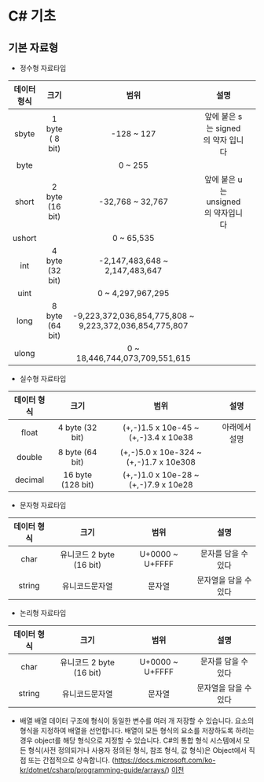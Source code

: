 # C# 기초

## 기본 자료형
- 정수형 자료타입

| 데이터 형식 |       크기      |                          범위                          |                 설명                |   |
|:-----------:|:---------------:|:------------------------------------------------------:|:-----------------------------------:|---|
|    sbyte    | 1 byte ( 8 bit) |                       -128 ~ 127                       |  앞에 붙은 s는 signed의 약자 입니다 |   |
|     byte    |                 |                         0 ~ 255                        |                                     |   |
|    short    | 2 byte (16 bit) |                    -32,768 ~ 32,767                    | 앞에 붙은 u는 unsigned의 약자입니다 |   |
|    ushort   |                 |                       0 ~ 65,535                       |                                     |   |
|     int     | 4 byte (32 bit) |             -2,147,483,648 ~ 2,147,483,647             |                                     |   |
|     uint    |                 |                    0 ~ 4,297,967,295                   |                                     |   |
|     long    | 8 byte (64 bit) | -9,223,372,036,854,775,808 ~ 9,223,372,036,854,775,807 |                                     |   |
|    ulong    |                 |             0 ~ 18,446,744,073,709,551,615             |                                     |   |

- 실수형 자료타입

| 데이터 형식 |        크기       |                   범위                  |      설명     |
|:-----------:|:-----------------:|:---------------------------------------:|:-------------:|
|    float    |  4 byte (32 bit)  |  (+,-)1.5 x 10e-45 ~ (+,-)3.4 x 10e38   | 아래에서 설명 |
|    double   |  8 byte (64 bit)  | (+,-)5.0 x 10e-324 ~ (+,-)1.7 x 10e308  |               |
|   decimal   | 16 byte (128 bit) |  (+,-)1.0 x 10e-28 ~ (+,-)7.9 x 10e28   |               |

- 문자형 자료타입

| 데이터 형식 |           크기           |       범위      |          설명         |
|:-----------:|:------------------------:|:---------------:|:---------------------:|
|     char    | 유니코드 2 byte (16 bit) | U+0000 ~ U+FFFF |  문자를 담을 수 있다  |
|    string   |      유니코드문자열      |      문자열     | 문자열을 담을 수 있다 |

- 논리형 자료타입

| 데이터 형식 |           크기           |       범위      |          설명         |
|:-----------:|:------------------------:|:---------------:|:---------------------:|
|     char    | 유니코드 2 byte (16 bit) | U+0000 ~ U+FFFF |  문자를 담을 수 있다  |
|    string   |      유니코드문자열      |      문자열     | 문자열을 담을 수 있다 |

- 배열
배열 데이터 구조에 형식이 동일한 변수를 여러 개 저장할 수 있습니다. 요소의 형식을 지정하여 배열을 선언합니다. 
배열이 모든 형식의 요소를 저장하도록 하려는 경우 object를 해당 형식으로 지정할 수 있습니다. 
C#의 통합 형식 시스템에서 모든 형식(사전 정의되거나 사용자 정의된 형식, 참조 형식, 값 형식)은 Object에서 직접 또는 간접적으로 상속합니다.
(https://docs.microsoft.com/ko-kr/dotnet/csharp/programming-guide/arrays/)
[이전](https://github.com/1994wjdwodbs/StudyCSharp21)
